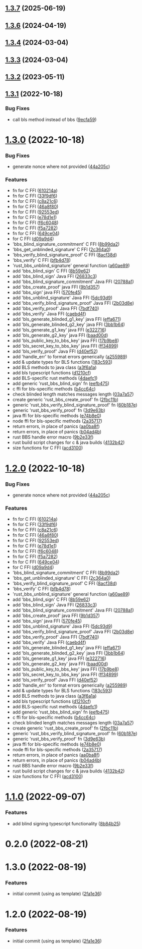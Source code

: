 ## [1.3.7](https://github.com/NuggetsLtd/ffi-bbs-signatures/compare/v1.3.6...v1.3.7) (2025-06-19)



## [1.3.6](https://github.com/NuggetsLtd/ffi-bbs-signatures/compare/v1.3.4...v1.3.6) (2024-04-19)



## [1.3.4](https://github.com/NuggetsLtd/ffi-bbs-signatures/compare/v1.3.3...v1.3.4) (2024-03-04)



## [1.3.3](https://github.com/NuggetsLtd/ffi-bbs-signatures/compare/v1.3.2...v1.3.3) (2024-03-04)



## [1.3.2](https://github.com/NuggetsLtd/ffi-bbs-signatures/compare/v1.3.1...v1.3.2) (2023-05-11)



## [1.3.1](https://github.com/NuggetsLtd/ffi-bbs-signatures/compare/v1.3.0...v1.3.1) (2022-10-18)


### Bug Fixes

* call bls method instead of bbs ([9ecfa59](https://github.com/NuggetsLtd/ffi-bbs-signatures/commit/9ecfa5991802b7a83e12bab7c7500fe5398d73e7))



# [1.3.0](https://github.com/NuggetsLtd/ffi-bbs-signatures/compare/v1.1.0...v1.3.0) (2022-10-18)


### Bug Fixes

* generate nonce where not provided ([44a205c](https://github.com/NuggetsLtd/ffi-bbs-signatures/commit/44a205cafc20fc358c9364b872a4b0a15e6a245f))


### Features

*  fn for C FFI ([610214a](https://github.com/NuggetsLtd/ffi-bbs-signatures/commit/610214a79a8ecc2cf0916a5abad3d09746093062))
*  fn for C FFI ([33f9df6](https://github.com/NuggetsLtd/ffi-bbs-signatures/commit/33f9df6ca6598755933165c2a93e9e6d07e9afc8))
*  fn for C FFI ([c8a21c6](https://github.com/NuggetsLtd/ffi-bbs-signatures/commit/c8a21c6723298ee52b923a4f36a426ca5901937e))
*  fn for C FFI ([46a8f80](https://github.com/NuggetsLtd/ffi-bbs-signatures/commit/46a8f806d8cf521256bf5ebbb4c5bea2f386d273))
*  fn for C FFI ([92553ed](https://github.com/NuggetsLtd/ffi-bbs-signatures/commit/92553ed99c3f2928f9dd90179e7482c502828554))
*  fn for C FFI ([e78d1e1](https://github.com/NuggetsLtd/ffi-bbs-signatures/commit/e78d1e1a3fabbabb127dd714781588e087a778a1))
*  fn for C FFI ([f6c6048](https://github.com/NuggetsLtd/ffi-bbs-signatures/commit/f6c6048c0f267bbeea8fc4d2a21b5e93b2423d23))
*  fn for C FFI ([f5a7282](https://github.com/NuggetsLtd/ffi-bbs-signatures/commit/f5a7282032975ca37e102ea6301a335468ce89a6))
*  fn for C FFI ([649ce04](https://github.com/NuggetsLtd/ffi-bbs-signatures/commit/649ce049d1d6a2d134668897cfed19b0363363af))
*  for C FFI ([d09a9d4](https://github.com/NuggetsLtd/ffi-bbs-signatures/commit/d09a9d4b32a04735438105648092507270bbc455))
* 'bbs_blind_signature_commitment' C FFI ([8b99da2](https://github.com/NuggetsLtd/ffi-bbs-signatures/commit/8b99da24fdaabb48f856867799af711f030d1f1d))
* 'bbs_get_unblinded_signature' C FFI ([2c364a0](https://github.com/NuggetsLtd/ffi-bbs-signatures/commit/2c364a07a5d08126db16dc4515479a132dcea012))
* 'bbs_verify_blind_signature_proof' C FFI ([8acf38d](https://github.com/NuggetsLtd/ffi-bbs-signatures/commit/8acf38d4b6a56f2c2d08a716d75053301c64bdba))
* 'bbs_verify' C FFI ([bfb4d78](https://github.com/NuggetsLtd/ffi-bbs-signatures/commit/bfb4d78e2ceecd4bb308d4c8f5f2a01713d9b26f))
* 'rust_bbs_unblind_signature' general function ([a60ae89](https://github.com/NuggetsLtd/ffi-bbs-signatures/commit/a60ae89db703f6249cd41361078fee39653940a1))
* add 'bbs_blind_sign' C FFI ([8b59e62](https://github.com/NuggetsLtd/ffi-bbs-signatures/commit/8b59e624e5b2f30124f91cedc0417f9d869577f4))
* add 'bbs_blind_sign' Java FFI ([26833c3](https://github.com/NuggetsLtd/ffi-bbs-signatures/commit/26833c395699b289cba0dd78949b6edc9a0f9e1b))
* add 'bbs_blind_signature_commitment' Java FFI ([20788a1](https://github.com/NuggetsLtd/ffi-bbs-signatures/commit/20788a1bfdbc61757a32185581e5500b1bb4e5ac))
* add 'bbs_create_proof' java FFI ([9b1d357](https://github.com/NuggetsLtd/ffi-bbs-signatures/commit/9b1d3579c6c22f032f89b6cae8133d14288971a9))
* add 'bbs_sign' java FFI ([570fe45](https://github.com/NuggetsLtd/ffi-bbs-signatures/commit/570fe45b4d6f9da624e010f03a86c3c97bbc8e1e))
* add 'bbs_unblind_signature' Java FFI ([5dc93d9](https://github.com/NuggetsLtd/ffi-bbs-signatures/commit/5dc93d93f8188b4199dd4f07d006821efb49a8d2))
* add 'bbs_verify_blind_signature_proof' Java FFI ([2b03d8e](https://github.com/NuggetsLtd/ffi-bbs-signatures/commit/2b03d8ebf1af949fe43f0e8090fb54c50dbfc53c))
* add 'bbs_verify_proof' Java FFI ([7bdf740](https://github.com/NuggetsLtd/ffi-bbs-signatures/commit/7bdf740c86719c37f0346faa6a50b0c93828d8a9))
* add 'bbs_verify' Java FFI ([caebd4f](https://github.com/NuggetsLtd/ffi-bbs-signatures/commit/caebd4f7c51c5ab27b06b14992b94406278b2d84))
* add 'bls_generate_blinded_g1_key' java FFI ([effa671](https://github.com/NuggetsLtd/ffi-bbs-signatures/commit/effa671e221ead788d04a3aedeb8a90679fb95cd))
* add 'bls_generate_blinded_g2_key' java FFI ([3bb1b64](https://github.com/NuggetsLtd/ffi-bbs-signatures/commit/3bb1b645763057d51b22af2ed597ff342f03351b))
* add 'bls_generate_g1_key' java FFI ([e322716](https://github.com/NuggetsLtd/ffi-bbs-signatures/commit/e322716531478e9036d46300e9ffc7f198190585))
* add 'bls_generate_g2_key' java FFI ([baad00d](https://github.com/NuggetsLtd/ffi-bbs-signatures/commit/baad00d4483bc25201d25328b2da143b044c85d6))
* add 'bls_public_key_to_bbs_key' java FFI ([17b9be8](https://github.com/NuggetsLtd/ffi-bbs-signatures/commit/17b9be88e1363297df67dce2ac6a0d062eb75b8b))
* add 'bls_secret_key_to_bbs_key' java FFI ([ff34899](https://github.com/NuggetsLtd/ffi-bbs-signatures/commit/ff3489933f547896d8998e48ae35bc65dd04e4e5))
* add 'bls_verify_proof' Java FFI ([d40ef52](https://github.com/NuggetsLtd/ffi-bbs-signatures/commit/d40ef52c76909f4ce3824e3e202e8e6f4c666ac2))
* add 'handle_err' to format errors generically ([a255989](https://github.com/NuggetsLtd/ffi-bbs-signatures/commit/a255989ff9f763377dcfc9954db5b6b57b4c292c))
* add & update types for BLS functions ([183c593](https://github.com/NuggetsLtd/ffi-bbs-signatures/commit/183c593d912668341023ac3963f6e4666c5f62c0))
* add BLS methods to java class ([a3f6a1a](https://github.com/NuggetsLtd/ffi-bbs-signatures/commit/a3f6a1aeb612db22f82e41c1ba7afba96ea96f6b))
* add bls typescript functions ([d1210cf](https://github.com/NuggetsLtd/ffi-bbs-signatures/commit/d1210cf2a4a49ad0a769371ada8f4deac93a4342))
* add BLS-specific rust methods ([4daefc1](https://github.com/NuggetsLtd/ffi-bbs-signatures/commit/4daefc132728ee138924210504db83b6bf36a5ae))
* add generic 'rust_bbs_blind_sign' fn ([eefb475](https://github.com/NuggetsLtd/ffi-bbs-signatures/commit/eefb475f8f3887cb1ad248114ff2ad0727b0f0a2))
* c ffi for bls-specific methods ([b4cc64c](https://github.com/NuggetsLtd/ffi-bbs-signatures/commit/b4cc64c36734d9a643b1ac41f72e54b91db25a56))
* check blinded length matches messages length ([03a7a57](https://github.com/NuggetsLtd/ffi-bbs-signatures/commit/03a7a5702bd36dc2ca77911084e9d79ce7c44177))
* create generic 'rust_bbs_create_proof' fn ([2fbc11b](https://github.com/NuggetsLtd/ffi-bbs-signatures/commit/2fbc11b4597ef7680bf75cb0d786016cfc2fba0c))
* generic 'rust_bbs_verify_blind_signature_proof' fn ([60b187e](https://github.com/NuggetsLtd/ffi-bbs-signatures/commit/60b187e00ebae0b6178fedb88490675358355f85))
* generic 'rust_bbs_verify_proof' fn ([3d9e63b](https://github.com/NuggetsLtd/ffi-bbs-signatures/commit/3d9e63b351388b29213706db0644825bb3fbbb94))
* java ffi for bls-specific methods ([e74b8e0](https://github.com/NuggetsLtd/ffi-bbs-signatures/commit/e74b8e00c7baf5f7dfd145071f0ce42094d16120))
* node ffi for bls-specific methods ([2a35717](https://github.com/NuggetsLtd/ffi-bbs-signatures/commit/2a35717829e51babd13a66a7e1ee9a02c01b75ad))
* return errors, in place of panics ([aa0ba8f](https://github.com/NuggetsLtd/ffi-bbs-signatures/commit/aa0ba8f39d11922cc758d6a2616e7599c00c8d00))
* return errors, in place of panics ([b04ad4b](https://github.com/NuggetsLtd/ffi-bbs-signatures/commit/b04ad4b8bf583c12df34e06efdce3b4c15ec201b))
* rust BBS handle error macro ([9b2e33f](https://github.com/NuggetsLtd/ffi-bbs-signatures/commit/9b2e33f2fd306fa215f26cd81454960d2badc2c0))
* rust build script changes for c & java builds ([4132b42](https://github.com/NuggetsLtd/ffi-bbs-signatures/commit/4132b42f80fdf8093f546cca1f34365db5a49134))
* size functions for C FFI ([acd3100](https://github.com/NuggetsLtd/ffi-bbs-signatures/commit/acd3100b51ea16f9e99ddaf940e6f4dbbffc7606))



# [1.2.0](https://github.com/NuggetsLtd/ffi-bbs-signatures/compare/v1.1.0...v1.2.0) (2022-10-18)


### Bug Fixes

* generate nonce where not provided ([44a205c](https://github.com/NuggetsLtd/ffi-bbs-signatures/commit/44a205cafc20fc358c9364b872a4b0a15e6a245f))


### Features

*  fn for C FFI ([610214a](https://github.com/NuggetsLtd/ffi-bbs-signatures/commit/610214a79a8ecc2cf0916a5abad3d09746093062))
*  fn for C FFI ([33f9df6](https://github.com/NuggetsLtd/ffi-bbs-signatures/commit/33f9df6ca6598755933165c2a93e9e6d07e9afc8))
*  fn for C FFI ([c8a21c6](https://github.com/NuggetsLtd/ffi-bbs-signatures/commit/c8a21c6723298ee52b923a4f36a426ca5901937e))
*  fn for C FFI ([46a8f80](https://github.com/NuggetsLtd/ffi-bbs-signatures/commit/46a8f806d8cf521256bf5ebbb4c5bea2f386d273))
*  fn for C FFI ([92553ed](https://github.com/NuggetsLtd/ffi-bbs-signatures/commit/92553ed99c3f2928f9dd90179e7482c502828554))
*  fn for C FFI ([e78d1e1](https://github.com/NuggetsLtd/ffi-bbs-signatures/commit/e78d1e1a3fabbabb127dd714781588e087a778a1))
*  fn for C FFI ([f6c6048](https://github.com/NuggetsLtd/ffi-bbs-signatures/commit/f6c6048c0f267bbeea8fc4d2a21b5e93b2423d23))
*  fn for C FFI ([f5a7282](https://github.com/NuggetsLtd/ffi-bbs-signatures/commit/f5a7282032975ca37e102ea6301a335468ce89a6))
*  fn for C FFI ([649ce04](https://github.com/NuggetsLtd/ffi-bbs-signatures/commit/649ce049d1d6a2d134668897cfed19b0363363af))
*  for C FFI ([d09a9d4](https://github.com/NuggetsLtd/ffi-bbs-signatures/commit/d09a9d4b32a04735438105648092507270bbc455))
* 'bbs_blind_signature_commitment' C FFI ([8b99da2](https://github.com/NuggetsLtd/ffi-bbs-signatures/commit/8b99da24fdaabb48f856867799af711f030d1f1d))
* 'bbs_get_unblinded_signature' C FFI ([2c364a0](https://github.com/NuggetsLtd/ffi-bbs-signatures/commit/2c364a07a5d08126db16dc4515479a132dcea012))
* 'bbs_verify_blind_signature_proof' C FFI ([8acf38d](https://github.com/NuggetsLtd/ffi-bbs-signatures/commit/8acf38d4b6a56f2c2d08a716d75053301c64bdba))
* 'bbs_verify' C FFI ([bfb4d78](https://github.com/NuggetsLtd/ffi-bbs-signatures/commit/bfb4d78e2ceecd4bb308d4c8f5f2a01713d9b26f))
* 'rust_bbs_unblind_signature' general function ([a60ae89](https://github.com/NuggetsLtd/ffi-bbs-signatures/commit/a60ae89db703f6249cd41361078fee39653940a1))
* add 'bbs_blind_sign' C FFI ([8b59e62](https://github.com/NuggetsLtd/ffi-bbs-signatures/commit/8b59e624e5b2f30124f91cedc0417f9d869577f4))
* add 'bbs_blind_sign' Java FFI ([26833c3](https://github.com/NuggetsLtd/ffi-bbs-signatures/commit/26833c395699b289cba0dd78949b6edc9a0f9e1b))
* add 'bbs_blind_signature_commitment' Java FFI ([20788a1](https://github.com/NuggetsLtd/ffi-bbs-signatures/commit/20788a1bfdbc61757a32185581e5500b1bb4e5ac))
* add 'bbs_create_proof' java FFI ([9b1d357](https://github.com/NuggetsLtd/ffi-bbs-signatures/commit/9b1d3579c6c22f032f89b6cae8133d14288971a9))
* add 'bbs_sign' java FFI ([570fe45](https://github.com/NuggetsLtd/ffi-bbs-signatures/commit/570fe45b4d6f9da624e010f03a86c3c97bbc8e1e))
* add 'bbs_unblind_signature' Java FFI ([5dc93d9](https://github.com/NuggetsLtd/ffi-bbs-signatures/commit/5dc93d93f8188b4199dd4f07d006821efb49a8d2))
* add 'bbs_verify_blind_signature_proof' Java FFI ([2b03d8e](https://github.com/NuggetsLtd/ffi-bbs-signatures/commit/2b03d8ebf1af949fe43f0e8090fb54c50dbfc53c))
* add 'bbs_verify_proof' Java FFI ([7bdf740](https://github.com/NuggetsLtd/ffi-bbs-signatures/commit/7bdf740c86719c37f0346faa6a50b0c93828d8a9))
* add 'bbs_verify' Java FFI ([caebd4f](https://github.com/NuggetsLtd/ffi-bbs-signatures/commit/caebd4f7c51c5ab27b06b14992b94406278b2d84))
* add 'bls_generate_blinded_g1_key' java FFI ([effa671](https://github.com/NuggetsLtd/ffi-bbs-signatures/commit/effa671e221ead788d04a3aedeb8a90679fb95cd))
* add 'bls_generate_blinded_g2_key' java FFI ([3bb1b64](https://github.com/NuggetsLtd/ffi-bbs-signatures/commit/3bb1b645763057d51b22af2ed597ff342f03351b))
* add 'bls_generate_g1_key' java FFI ([e322716](https://github.com/NuggetsLtd/ffi-bbs-signatures/commit/e322716531478e9036d46300e9ffc7f198190585))
* add 'bls_generate_g2_key' java FFI ([baad00d](https://github.com/NuggetsLtd/ffi-bbs-signatures/commit/baad00d4483bc25201d25328b2da143b044c85d6))
* add 'bls_public_key_to_bbs_key' java FFI ([17b9be8](https://github.com/NuggetsLtd/ffi-bbs-signatures/commit/17b9be88e1363297df67dce2ac6a0d062eb75b8b))
* add 'bls_secret_key_to_bbs_key' java FFI ([ff34899](https://github.com/NuggetsLtd/ffi-bbs-signatures/commit/ff3489933f547896d8998e48ae35bc65dd04e4e5))
* add 'bls_verify_proof' Java FFI ([d40ef52](https://github.com/NuggetsLtd/ffi-bbs-signatures/commit/d40ef52c76909f4ce3824e3e202e8e6f4c666ac2))
* add 'handle_err' to format errors generically ([a255989](https://github.com/NuggetsLtd/ffi-bbs-signatures/commit/a255989ff9f763377dcfc9954db5b6b57b4c292c))
* add & update types for BLS functions ([183c593](https://github.com/NuggetsLtd/ffi-bbs-signatures/commit/183c593d912668341023ac3963f6e4666c5f62c0))
* add BLS methods to java class ([a3f6a1a](https://github.com/NuggetsLtd/ffi-bbs-signatures/commit/a3f6a1aeb612db22f82e41c1ba7afba96ea96f6b))
* add bls typescript functions ([d1210cf](https://github.com/NuggetsLtd/ffi-bbs-signatures/commit/d1210cf2a4a49ad0a769371ada8f4deac93a4342))
* add BLS-specific rust methods ([4daefc1](https://github.com/NuggetsLtd/ffi-bbs-signatures/commit/4daefc132728ee138924210504db83b6bf36a5ae))
* add generic 'rust_bbs_blind_sign' fn ([eefb475](https://github.com/NuggetsLtd/ffi-bbs-signatures/commit/eefb475f8f3887cb1ad248114ff2ad0727b0f0a2))
* c ffi for bls-specific methods ([b4cc64c](https://github.com/NuggetsLtd/ffi-bbs-signatures/commit/b4cc64c36734d9a643b1ac41f72e54b91db25a56))
* check blinded length matches messages length ([03a7a57](https://github.com/NuggetsLtd/ffi-bbs-signatures/commit/03a7a5702bd36dc2ca77911084e9d79ce7c44177))
* create generic 'rust_bbs_create_proof' fn ([2fbc11b](https://github.com/NuggetsLtd/ffi-bbs-signatures/commit/2fbc11b4597ef7680bf75cb0d786016cfc2fba0c))
* generic 'rust_bbs_verify_blind_signature_proof' fn ([60b187e](https://github.com/NuggetsLtd/ffi-bbs-signatures/commit/60b187e00ebae0b6178fedb88490675358355f85))
* generic 'rust_bbs_verify_proof' fn ([3d9e63b](https://github.com/NuggetsLtd/ffi-bbs-signatures/commit/3d9e63b351388b29213706db0644825bb3fbbb94))
* java ffi for bls-specific methods ([e74b8e0](https://github.com/NuggetsLtd/ffi-bbs-signatures/commit/e74b8e00c7baf5f7dfd145071f0ce42094d16120))
* node ffi for bls-specific methods ([2a35717](https://github.com/NuggetsLtd/ffi-bbs-signatures/commit/2a35717829e51babd13a66a7e1ee9a02c01b75ad))
* return errors, in place of panics ([aa0ba8f](https://github.com/NuggetsLtd/ffi-bbs-signatures/commit/aa0ba8f39d11922cc758d6a2616e7599c00c8d00))
* return errors, in place of panics ([b04ad4b](https://github.com/NuggetsLtd/ffi-bbs-signatures/commit/b04ad4b8bf583c12df34e06efdce3b4c15ec201b))
* rust BBS handle error macro ([9b2e33f](https://github.com/NuggetsLtd/ffi-bbs-signatures/commit/9b2e33f2fd306fa215f26cd81454960d2badc2c0))
* rust build script changes for c & java builds ([4132b42](https://github.com/NuggetsLtd/ffi-bbs-signatures/commit/4132b42f80fdf8093f546cca1f34365db5a49134))
* size functions for C FFI ([acd3100](https://github.com/NuggetsLtd/ffi-bbs-signatures/commit/acd3100b51ea16f9e99ddaf940e6f4dbbffc7606))



# [1.1.0](https://github.com/NuggetsLtd/ffi-bbs-signatures/compare/v0.2.0...v1.1.0) (2022-09-07)


### Features

* add blind signing typescript functionality ([8b84b25](https://github.com/NuggetsLtd/ffi-bbs-signatures/commit/8b84b25e11515c8aceb5eb7064582c76f212b785))



# 0.2.0 (2022-08-21)



# 1.3.0 (2022-08-19)


### Features

* initial commit (using  as template) ([2fa1e36](https://github.com/NuggetsLtd/ffi-bbs-signatures/commit/2fa1e36be226db04c74623c78397a5c7a0190790))



# 1.2.0 (2022-08-19)


### Features

* initial commit (using  as template) ([2fa1e36](https://github.com/NuggetsLtd/ffi-bbs-signatures/commit/2fa1e36be226db04c74623c78397a5c7a0190790))



